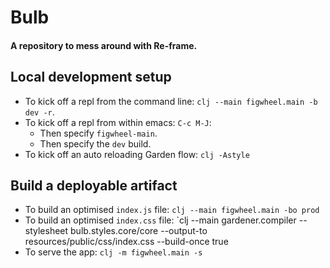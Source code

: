 # Bulb

#### A repository to mess around with Re-frame.

## Local development setup

- To kick off a repl from the command line: `clj --main figwheel.main -b dev -r`.
- To kick off a repl from within emacs: `C-c M-J`:
  - Then specify `figwheel-main`.
  - Then specify the `dev` build.
- To kick off an auto reloading Garden flow: `clj -Astyle` 

## Build a deployable artifact
- To build an optimised `index.js` file: `clj --main figwheel.main -bo prod`
- To build an optimised `index.css` file: `clj --main gardener.compiler --stylesheet bulb.styles.core/core --output-to resources/public/css/index.css --build-once true
- To serve the app: `clj -m figwheel.main -s`
